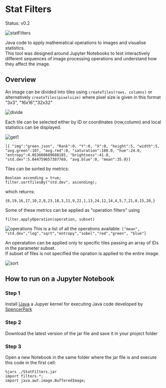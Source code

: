 # Stat Filters

Status: v0.2  

![statFilters](https://github.com/Kerbonaut-TS/StatFilters/assets/122178043/98437bc3-1d31-418e-9d38-19d8a08456bc)

Java code to apply mathematical operations to images and visualise statistics.  
This tool was designed around Jupyter Notebooks to test interactively different sequences of image processing operations and understand how they affect the image.


## Overview
An image can be divided into tiles using ```createTiles(rows, columns)``` or alternatively ```createTiles(pixelsize)``` where pixel size is given in this format "3x3", "16x16","32x32" 

![divide](https://github.com/Kerbonaut-TS/StatFilters/assets/122178043/125bb558-ae32-4dc2-8fd6-1e8f363d6894)


Each tile can be selected either by ID or  coordinates (row,column) and local statistics can be displayed.

![get1](https://github.com/Kerbonaut-TS/StatFilters/assets/122178043/efdc9fb4-da18-4734-9c0f-0cbe9d84a3e2)

```[{ "img":"green.json", "Rank":0, "Y":0, "X":0, "height":5, "width":5, "avg.green":107, "avg.red":0, "saturation":100.0, "hue":24.0, "entropy":4.053660689688185, "brightness":41.0, "std.dev":5.044759657307769, "avg.blue":0, "mean":35.0}] ```

Tiles can be sorted by metrics:
```
Boolean ascending = true;
filter.sortTilesBy("std.dev", ascending);
```
which returns:
```
{6,19,16,17,10,2,8,23,18,3,11,9,22,1,13,24,12,14,4,5,7,21,0,15,20,}
```

Some of these metrics can be applied as "operation filters" using 

    filter.applyOperation(operation, subset) 
    

![operations](https://github.com/Kerbonaut-TS/StatFilters/assets/122178043/ff41ab45-225a-4ece-b957-23fa19d46b30)
This is a list of all the operations available: 
``` ["mean", "std.dev","log","sqrt","entropy","sobel","red","green", "blue"]   ```

An operatation can be applied only to specific tiles passing an array of IDs in  the parameter subset.  
If subset of files is not specified the opration is applied to the entire image. 

![sort](https://github.com/Kerbonaut-TS/StatFilters/assets/122178043/427c4476-afdd-41ac-8f7b-0fb300ea3da5)



## How to run on a Jupyter Notebook 

### Step 1
Install [IJava](https://github.com/SpencerPark/IJava) a Jupyer kernel for executing Java code developed by [SpencerPark](https://github.com/SpencerPark)

### Step 2
Download the latest version of the jar file and save it in your project folder

### Step 3
Open a new Notebook in the same folder where the jar file is and execute this code in the first cell:

```
%jars ./StatFilters.jar
import filters.*;
import java.awt.image.BufferedImage;
```






